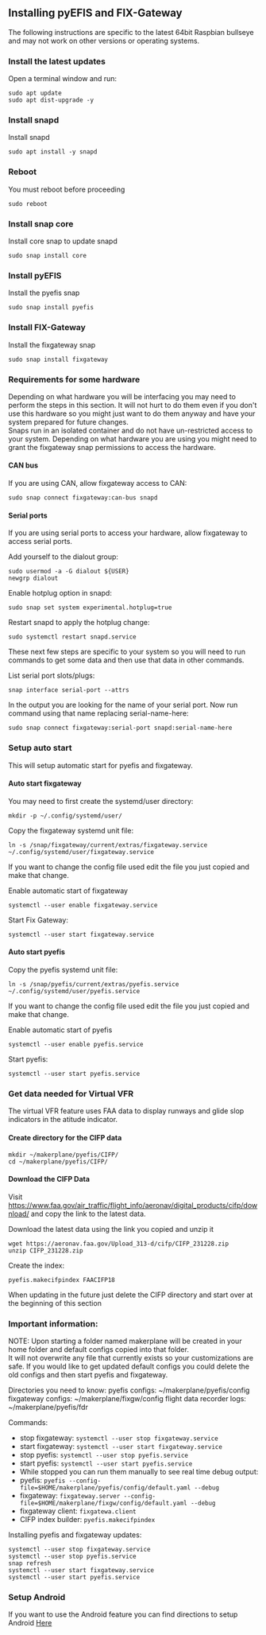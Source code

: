 ## Installing pyEFIS and FIX-Gateway
The following instructions are specific to the latest 64bit Raspbian bullseye and may not work on other versions or operating systems.

### Install the latest updates
Open a terminal window and run:
```
sudo apt update
sudo apt dist-upgrade -y
```

### Install snapd
Install snapd
```
sudo apt install -y snapd
```

### Reboot
You must reboot before proceeding
```
sudo reboot
```

### Install snap core
Install core snap to update snapd
```
sudo snap install core
```

### Install pyEFIS
Install the pyefis snap
```
sudo snap install pyefis
```

### Install FIX-Gateway
Install the fixgateway snap
```
sudo snap install fixgateway
```

### Requirements for some hardware
Depending on what hardware you will be interfacing you may need to perform the steps in this section. It will not hurt to do them even if you don't use this hardware so you might just want to do them anyway and have your system prepared for future changes.
<br>
Snaps run in an isolated container and do not have un-restricted access to your system. Depending on what hardware you are using you might need to grant the fixgateway snap permissions to access the hardware.
<br>

#### CAN bus
If you are using CAN, allow fixgateway access to CAN:
```
sudo snap connect fixgateway:can-bus snapd
```

#### Serial ports
If you are using serial ports to access your hardware, allow fixgateway to access serial ports.

Add yourself to the dialout group:
```
sudo usermod -a -G dialout ${USER}
newgrp dialout
```

Enable hotplug option in snapd:
```
sudo snap set system experimental.hotplug=true
```

Restart snapd to apply the hotplug change:
```
sudo systemctl restart snapd.service
```

These next few steps are specific to your system so you will need to run commands to get some data and then use that data in other commands.

List serial port slots/plugs:
```
snap interface serial-port --attrs
```

In the output you are looking for the name of your serial port.
Now run command using that name replacing serial-name-here:
```
sudo snap connect fixgateway:serial-port snapd:serial-name-here
```

### Setup auto start
This will setup automatic start for pyefis and fixgateway.

#### Auto start fixgateway

You may need to first create the systemd/user directory:
```
mkdir -p ~/.config/systemd/user/
```

Copy the fixgateway systemd unit file:
```
ln -s /snap/fixgateway/current/extras/fixgateway.service ~/.config/systemd/user/fixgateway.service
```

If you want to change the config file used edit the file you just copied and make that change.<br>

Enable automatic start of fixgateway
```
systemctl --user enable fixgateway.service
```

Start Fix Gateway:
```
systemctl --user start fixgateway.service
```

#### Auto start pyefis
Copy the pyefis systemd unit file:
```
ln -s /snap/pyefis/current/extras/pyefis.service ~/.config/systemd/user/pyefis.service 
```

If you want to change the config file used edit the file you just copied and make that change.<br>

Enable automatic start of pyefis
```
systemctl --user enable pyefis.service
```

Start pyefis:
```
systemctl --user start pyefis.service
```

### Get data needed for Virtual VFR
The virtual VFR feature uses FAA data to display runways and glide slop indicators in the atitude indicator.

#### Create directory for the CIFP data
```
mkdir ~/makerplane/pyefis/CIFP/
cd ~/makerplane/pyefis/CIFP/
```

#### Download the CIFP Data
Visit https://www.faa.gov/air_traffic/flight_info/aeronav/digital_products/cifp/download/ and copy the link to the latest data.

Download the latest data using the link you copied and unzip it
```
wget https://aeronav.faa.gov/Upload_313-d/cifp/CIFP_231228.zip
unzip CIFP_231228.zip
```

Create the index:
```
pyefis.makecifpindex FAACIFP18
```

When updating in the future just delete the CIFP directory and start over at the beginning of this section


### Important information:
NOTE: Upon starting a folder named makerplane will be created in your home folder and default configs copied into that folder.<br>
It will not overwrite any file that currently exists so your customizations are safe. If you would like to get updated default configs you could delete the old configs and then start pyefis and fixgateway.<br>

Directories you need to know:
pyefis configs: ~/makerplane/pyefis/config
fixgateway configs: ~/makerplane/fixgw/config
flight data recorder logs: ~/makerplane/pyefis/fdr

Commands:
* stop fixgateway: `systemctl --user stop fixgateway.service` 
* start fixgateway: `systemctl --user start fixgateway.service`
* stop pyefis: `systemctl --user stop pyefis.service`
* start pyefis: `systemctl --user start pyefis.service`
* While stopped you can run them manually to see real time debug output:
* pyefis: `pyefis --config-file=$HOME/makerplane/pyefis/config/default.yaml --debug`
* fixgateway: `fixgateway.server --config-file=$HOME/makerplane/fixgw/config/default.yaml --debug`
* fixgateway client: `fixgatewa.client`
* CIFP index builder: `pyefis.makecifpindex`

Installing pyefis and fixgateway updates:
```
systemctl --user stop fixgateway.service
systemctl --user stop pyefis.service
snap refresh
systemctl --user start fixgateway.service
systemctl --user start pyefis.service
```

### Setup Android
If you want to use the Android feature you can find directions to setup Android [Here](ANDROID.md)


